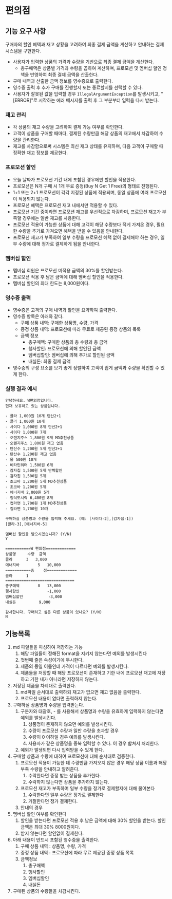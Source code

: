 # **편의점**

## **기능 요구 사항**

구매자의 할인 혜택과 재고 상황을 고려하여 최종 결제 금액을 계산하고 안내하는 결제 시스템을 구현한다.

- 사용자가 입력한 상품의 가격과 수량을 기반으로 최종 결제 금액을 계산한다.
    - 총구매액은 상품별 가격과 수량을 곱하여 계산하며, 프로모션 및 멤버십 할인 정책을 반영하여 최종 결제 금액을 산출한다.
- 구매 내역과 산출한 금액 정보를 영수증으로 출력한다.
- 영수증 출력 후 추가 구매를 진행할지 또는 종료할지를 선택할 수 있다.
- 사용자가 잘못된 값을 입력할 경우 `IllegalArgumentException`를 발생시키고, "[ERROR]"로 시작하는 에러 메시지를 출력 후 그 부분부터 입력을 다시 받는다.

### **재고 관리**

- 각 상품의 재고 수량을 고려하여 결제 가능 여부를 확인한다.
- 고객이 상품을 구매할 때마다, 결제된 수량만큼 해당 상품의 재고에서 차감하여 수량을 관리한다.
- 재고를 차감함으로써 시스템은 최신 재고 상태를 유지하며, 다음 고객이 구매할 때 정확한 재고 정보를 제공한다.

### **프로모션 할인**

- 오늘 날짜가 프로모션 기간 내에 포함된 경우에만 할인을 적용한다.
- 프로모션은 N개 구매 시 1개 무료 증정(Buy N Get 1 Free)의 형태로 진행된다.
- 1+1 또는 2+1 프로모션이 각각 지정된 상품에 적용되며, 동일 상품에 여러 프로모션이 적용되지 않는다.
- 프로모션 혜택은 프로모션 재고 내에서만 적용할 수 있다.
- 프로모션 기간 중이라면 프로모션 재고를 우선적으로 차감하며, 프로모션 재고가 부족할 경우에는 일반 재고를 사용한다.
- 프로모션 적용이 가능한 상품에 대해 고객이 해당 수량보다 적게 가져온 경우, 필요한 수량을 추가로 가져오면 혜택을 받을 수 있음을 안내한다.
- 프로모션 재고가 부족하여 일부 수량을 프로모션 혜택 없이 결제해야 하는 경우, 일부 수량에 대해 정가로 결제하게 됨을 안내한다.

### **멤버십 할인**

- 멤버십 회원은 프로모션 미적용 금액의 30%를 할인받는다.
- 프로모션 적용 후 남은 금액에 대해 멤버십 할인을 적용한다.
- 멤버십 할인의 최대 한도는 8,000원이다.

### **영수증 출력**

- 영수증은 고객의 구매 내역과 할인을 요약하여 출력한다.
- 영수증 항목은 아래와 같다.
    - 구매 상품 내역: 구매한 상품명, 수량, 가격
    - 증정 상품 내역: 프로모션에 따라 무료로 제공된 증정 상품의 목록
    - 금액 정보
        - 총구매액: 구매한 상품의 총 수량과 총 금액
        - 행사할인: 프로모션에 의해 할인된 금액
        - 멤버십할인: 멤버십에 의해 추가로 할인된 금액
        - 내실돈: 최종 결제 금액
- 영수증의 구성 요소를 보기 좋게 정렬하여 고객이 쉽게 금액과 수량을 확인할 수 있게 한다.

### **실행 결과 예시**

```
안녕하세요. W편의점입니다.
현재 보유하고 있는 상품입니다.

- 콜라 1,000원 10개 탄산2+1
- 콜라 1,000원 10개
- 사이다 1,000원 8개 탄산2+1
- 사이다 1,000원 7개
- 오렌지주스 1,800원 9개 MD추천상품
- 오렌지주스 1,800원 재고 없음
- 탄산수 1,200원 5개 탄산2+1
- 탄산수 1,200원 재고 없음
- 물 500원 10개
- 비타민워터 1,500원 6개
- 감자칩 1,500원 5개 반짝할인
- 감자칩 1,500원 5개
- 초코바 1,200원 5개 MD추천상품
- 초코바 1,200원 5개
- 에너지바 2,000원 5개
- 정식도시락 6,400원 8개
- 컵라면 1,700원 1개 MD추천상품
- 컵라면 1,700원 10개

구매하실 상품명과 수량을 입력해 주세요. (예: [사이다-2],[감자칩-1])
[콜라-3],[에너지바-5]

멤버십 할인을 받으시겠습니까? (Y/N)
Y

===========W 편의점=============
상품명		수량	금액
콜라		3 	3,000
에너지바 		5 	10,000
===========증	정=============
콜라		1
==============================
총구매액		8	13,000
행사할인			-1,000
멤버십할인			-3,000
내실돈			 9,000

감사합니다. 구매하고 싶은 다른 상품이 있나요? (Y/N)
N
```

## 기능목록


1. md 파일들을 파싱하여 저장하는 기능
    1. 해당 파일들이 정해진 format을 지키지 않는다면 예외를 발생시킨다
    2. 첫번째 줄은 속성이기에 무시한다.
    3. 제품의 동일 이름인데 가격이 다르다면 예외를 발생시킨다.
    4. 제품들을 저장할 때 해당 프로모션이 존재하고 기한 내에 프로모션 재고에 저장하고 기한 내가 아니라면 저장하지 않는다.
2. 저장된 제품을 차례대로 출력한다.
    1. md파일 순서대로 출력하되 재고가 없으면 재고 없음을 출력한다.
    2. 프로모션 내용이 없다면 출력하지 않는다.
3. 구매하실 상품명과 수량을 입력받는다.
    1. 구분자와 대괄호, - 를 사용해서 상품명과 수량을 유효하게 입력하지 않는다면  예외를 발생시킨다.
        1. 상품명이 존재하지 않으면 예외를 발생시킨다.
        2. 수량이 프로모션 수량과 일반 수량을 초과할 경우
        3. 수량이 0 이하일 경우 예외를 발생시킨다. 
        4. 사용자가 같은 상품명을 중복 입력할 수 있다. 이 경우 합쳐서 처리한다. 
    2. 예외가 발생되면 다시 입력받을 수 있게 한다.
4. 구매할 상품과 수량에 대하여 프로모션에 대해 순서대로 검증한다.
    1. 프로모션 적용이 가능한 데 수량만큼 가져오지 않은 경우 해당 상품 이름과  해당 부족 수량을 안내하고 알려준다.
        1. 수락한다면 증정 받는 상품을 추가한다.
        2. 수락하지 않는다면 상품을 추가하지 않는다.
    2. 프로모션 재고가 부족하여 일부 수량을 정가로 결제할지에 대해 물어본다
        1. 수락한다면 일부 수량은 정가로 결제한다
        2. 거절한다면 정가 결제한다.
    3. 안내의 경우 
5. 멤버십 할인 여부를 확인한다
    1. 할인을 받는다면 프로모션 적용 후 남은 금액에 대해 30% 할인을 받는다. 할인 금액은 최대 30% 8000원이다.
    2. 받지 않는다면 할인없이 결제한다.
6.  아래 내용이 반드시 포함된 영수증을 출력한다.
    1. 구매 상품 내역 : 상품명, 수량, 가격
    2. 증정 상품 내역 : 프로모션에 따라 무료 제공된 증정 상품 목록
    3. 금액정보 
        1. 총구매액
        2. 행사할인
        3. 멤버십할인
        4. 내실돈
7. 구매된 상품의 수량들을 차감시킨다.

